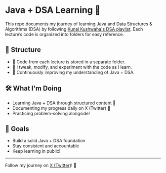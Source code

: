 # Java + DSA Learning 🚀  

This repo documents my journey of learning Java and Data Structures & Algorithms (DSA) by following [Kunal Kushwaha's DSA playlist](https://www.youtube.com/playlist?list=PL9gnSGHSqcnr_DxHsP7AW9ftq0AtAyYqJ). Each lecture’s code is organized into folders for easy reference.  

## 📌 Structure  
- 📂 Code from each lecture is stored in a separate folder.  
- 🔧 I tweak, modify, and experiment with the code as I learn.  
- 🚀 Continuously improving my understanding of Java + DSA.  

## 🛠️ What I'm Doing  
- Learning Java + DSA through structured content 📖  
- Documenting my progress daily on X (Twitter) 📅  
- Practicing problem-solving alongside!  

## 🎯 Goals  
- Build a solid Java + DSA foundation  
- Stay consistent and accountable  
- Keep learning in public!  

---
Follow my journey on [X (Twitter)](https://x.com/nityagoyal1206)! 🚀  
